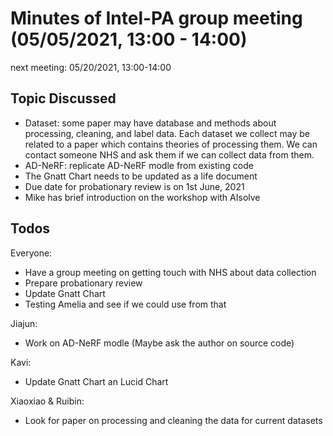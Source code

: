 # Minutes of Intel-PA group meeting (05/05/2021, 13:00 - 14:00)
next meeting: 05/20/2021, 13:00-14:00

## Topic Discussed

* Dataset: some paper may have database and methods about processing, cleaning, and label data. Each dataset we collect may be related to a paper which contains theories of processing them. We can contact someone NHS and ask them if we can collect data from them.
* AD-NeRF: replicate AD-NeRF modle from existing code
* The Gnatt Chart needs to be updated as a life document
* Due date for probationary review is on 1st June, 2021
* Mike has brief introduction on the workshop with AIsolve 

## Todos

Everyone: 
* Have a group meeting on getting touch with NHS about data collection
* Prepare probationary review
* Update Gnatt Chart 
* Testing Amelia and see if we could use from that

Jiajun:
* Work on AD-NeRF modle (Maybe ask the author on source code)

Kavi:
* Update Gnatt Chart an Lucid Chart

Xiaoxiao & Ruibin:
* Look for paper on processing and cleaning the data for current datasets



```python

```
